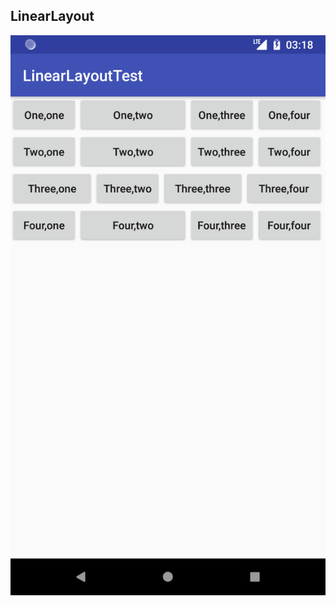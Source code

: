 ﻿## LinearLayout  
![Linear](https://raw.githubusercontent.com/rushhito/photos/master/LinearLayout.png)
